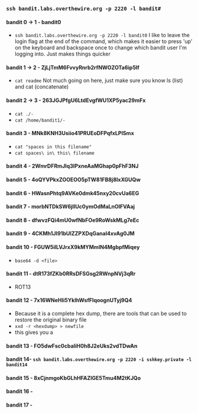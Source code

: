 ### `ssh bandit.labs.overthewire.org -p 2220 -l bandit#`

#### bandit 0 -> 1 - bandit0
- `ssh bandit.labs.overthewire.org -p 2220 -l bandit0`
I like to leave the login flag at the end of the command, which makes it easier to press 'up' on the keyboard and backspace once to change which bandit user I'm logging into. Just makes things quicker
#### bandit 1 -> 2 - ZjLjTmM6FvvyRnrb2rfNWOZOTa6ip5If
- `cat readme`
Not much going on here, just make sure you know ls (list) and cat (concatenate)
#### bandit 2 -> 3 - 263JGJPfgU6LtdEvgfWU1XP5yac29mFx
- `cat ./-`
- `cat /home/bandit1/-`
#### bandit 3 - MNk8KNH3Usiio41PRUEoDFPqfxLPlSmx
- `cat "spaces in this filename"`
- `cat spaces\ in\ this\ filename`
#### bandit 4 - 2WmrDFRmJIq3IPxneAaMGhap0pFhF3NJ
#### bandit 5 - 4oQYVPkxZOOEOO5pTW81FB8j8lxXGUQw
#### bandit 6 - HWasnPhtq9AVKe0dmk45nxy20cvUa6EG
#### bandit 7 - morbNTDkSW6jIlUc0ymOdMaLnOlFVAaj
#### bandit 8 - dfwvzFQi4mU0wfNbFOe9RoWskMLg7eEc
#### bandit 9 - 4CKMh1JI91bUIZZPXDqGanal4xvAg0JM
#### bandit 10 - FGUW5ilLVJrxX9kMYMmlN4MgbpfMiqey
* `base64 -d <file>`
#### bandit 11 - dtR173fZKb0RRsDFSGsg2RWnpNVj3qRr
* ROT13
#### bandit 12 - 7x16WNeHIi5YkIhWsfFIqoognUTyj9Q4
* Because it is a complete hex dump, there are tools that can be used to restore the original binary file
* `xxd -r <hexdump> > newfile`
* this gives you a
#### bandit 13 - FO5dwFsc0cbaIiH0h8J2eUks2vdTDwAn
#### bandit 14- `ssh bandit.labs.overthewire.org -p 2220 -i sshkey.private -l bandit14`
#### bandit 15 - 8xCjnmgoKbGLhHFAZlGE5Tmu4M2tKJQo
#### bandit 16 - 
#### bandit 17 - 

